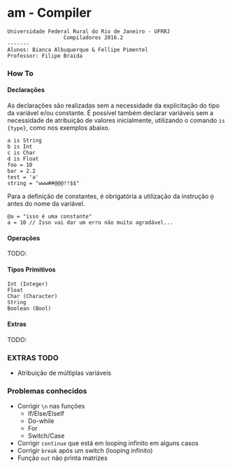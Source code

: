 # am - Compiler
```
Universidade Federal Rural do Rio de Janeiro - UFRRJ
                  Compiladores 2016.2
-------
Alunos: Bianca Albuquerque & Fellipe Pimentel
Professor: Filipe Braida
```
### How To
  #### Declarações
  As declarações são realizadas sem a necessidade da explicitação do tipo da variável e/ou constante. É possível também declarar variáveis sem a necessidade de atribuição de valores inicialmente, utilizando o comando ```is {type}```, como nos exemplos abaixo.
  ```
  a is String
  b is Int
  c is Char
  d is Float
  foo = 10
  bar = 2.2
  test = 'a'
  string = "www##@@@!!$$"
  ```
  Para a definição de constantes, é obrigatória a utilização da instrução ```@``` antes do nome da variável.
  ```
  @a = "isso é uma constante"
  a = 10 // Isso vai dar um erro não muito agradável...
  ```

  #### Operações
  TODO:

  #### Tipos Primitivos
  ```
  Int (Integer)
  Float
  Char (Character)
  String
  Boolean (Bool)
  ```

  #### Extras
  TODO:

### EXTRAS TODO
  - Atribuição de múltiplas variáveis

### Problemas conhecidos
  - Corrigir ```\n``` nas funções
    - If/Else/ElseIf
    - Do-while
    - For
    - Switch/Case
  - Corrigir ```continue``` que está em looping infinito em alguns casos
  - Corrigir ```break``` após um switch (looping infinito)
  - Função ```out``` não printa matrizes
